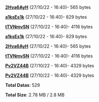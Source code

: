 [**2Hva6AyH**](/data/2Hva6AyH.txt) (27/10/22 - 16:40)- 565 bytes

[**a1ksEs1k**](/data/a1ksEs1k.txt) (27/10/22 - 16:40)- 829 bytes

[**tTVNmvSN**](/data/tTVNmvSN.txt) (27/10/22 - 16:40)- 4116 bytes

[**a1ksEs1k**](/data/a1ksEs1k.txt) (27/10/22 - 16:40)- 829 bytes

[**2Hva6AyH**](/data/2Hva6AyH.txt) (27/10/22 - 16:40)- 565 bytes

[**tTVNmvSN**](/data/tTVNmvSN.txt) (27/10/22 - 16:40)- 4116 bytes

[**Pv2VZ44B**](/data/Pv2VZ44B.txt) (27/10/22 - 16:40)- 4329 bytes

[**Pv2VZ44B**](/data/Pv2VZ44B.txt) (27/10/22 - 16:40)- 4329 bytes

**Total Datas**: 529

**Total Size**: 2.78 MB / 2.8 MB